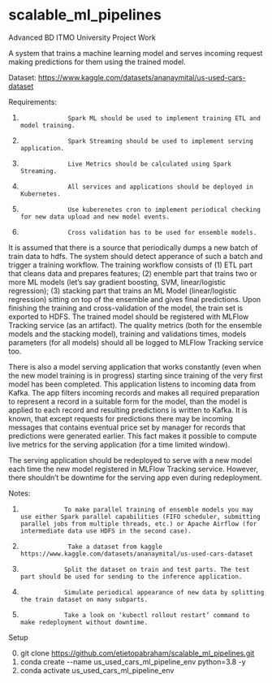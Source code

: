 # scalable_ml_pipelines
Advanced BD ITMO University Project Work

A system that trains a machine learning model and serves incoming request making predictions for them using the trained model.

Dataset: https://www.kaggle.com/datasets/ananaymital/us-used-cars-dataset

Requirements:

1.                  Spark ML should be used to implement training ETL and model training.
2.                  Spark Streaming should be used to implement serving application.
3.                  Live Metrics should be calculated using Spark Streaming.
4.                  All services and applications should be deployed in Kubernetes.
5.                  Use kuberenetes cron to implement periodical checking for new data upload and new model events.
6.                  Cross validation has to be used for ensemble models.

It is assumed that there is a source that periodically dumps a new batch of train data to hdfs. The system should detect apperance of such a batch and trigger a training workflow. The training workflow consists of (1) ETL part that cleans data and prepares features; (2) enemble part that trains two or more ML models (let’s say gradient boosting, SVM, linear/logistic regression); (3) stacking part that trains an ML Model (linear/logistic regression) sitting on top of the ensemble and gives final predictions. Upon finishing the training and cross-validation of the model, the train set is exported to HDFS. The trained model should be registered with MLFlow Tracking service (as an artifact). The quality metrics (both for the ensemble models and the stacking model), training and validations times, models parameters (for all models) should all be logged to MLFlow Tracking service too.

There is also a model serving application that works constantly (even when the new model training is in progress) starting since training of the very first model has been completed. This application listens to incoming data from Kafka. The app filters incoming records and makes all required preparation to represent a record in a suitable form for the model, than the model is applied to each record and resulting predictions is written to Kafka. It is known, that except requests for predictions there may be incoming messages that contains eventual price set by manager for records that predictions were generated earlier. This fact makes it possible to compute live metrics for the serving application (for a time limited window).

The serving application should be redeployed to serve with a new model each time the new model registered in MLFlow Tracking service. However, there shouldn’t be downtime for the serving app even during redeployment.

Notes:

1.                 To make parallel training of ensemble models you may use either Spark parallel capabilities (FIFO scheduler, submitting parallel jobs from multiple threads, etc.) or Apache Airflow (for intermediate data use HDFS in the second case).
2.                  Take a dataset from kaggle https://www.kaggle.com/datasets/ananaymital/us-used-cars-dataset
3.                 Split the dataset on train and test parts. The test part should be used for sending to the inference application.
4.                 Simulate periodical appearance of new data by splitting the train dataset on many subparts.
5.                 Take a look on ‘kubectl rollout restart’ command to make redeployment without downtime.


Setup

0. git clone https://github.com/etietopabraham/scalable_ml_pipelines.git
1. conda create --name us_used_cars_ml_pipeline_env python=3.8 -y
2. conda activate us_used_cars_ml_pipeline_env